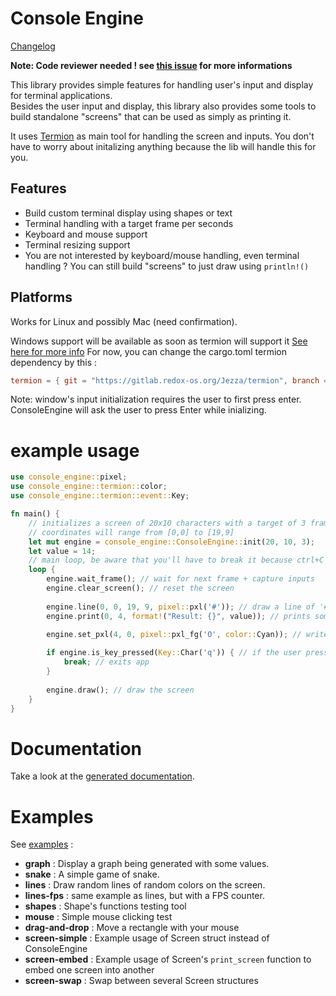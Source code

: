 # Console Engine

[Changelog](https://github.com/VincentFoulon80/console_engine/releases)

**Note: Code reviewer needed ! see [this issue](https://github.com/VincentFoulon80/console_engine/issues/1) for more informations**

This library provides simple features for handling user's input and display for terminal applications.  
Besides the user input and display, this library also provides some tools to build standalone "screens" that can be used as simply as printing it.

It uses [Termion](https://crates.io/crates/termion) as main tool for handling the screen and inputs. You don't have to worry about initalizing anything because the lib will handle this for you.

## Features

- Build custom terminal display using shapes or text
- Terminal handling with a target frame per seconds
- Keyboard and mouse support
- Terminal resizing support
- You are not interested by keyboard/mouse handling, even terminal handling ? You can still build "screens" to just draw using `println!()`

## Platforms

Works for Linux and possibly Mac (need confirmation).  

Windows support will be available as soon as termion will support it [See here for more info](https://gitlab.redox-os.org/redox-os/termion/-/merge_requests/151)
For now, you can change the cargo.toml termion dependency by this :
```toml
termion = { git = "https://gitlab.redox-os.org/Jezza/termion", branch = "windows-support", package = "termion"}
```
Note: window's input initialization requires the user to first press enter. ConsoleEngine will ask the user to press Enter while inializing.

# example usage 
```rust
use console_engine::pixel;
use console_engine::termion::color;
use console_engine::termion::event::Key;

fn main() {
    // initializes a screen of 20x10 characters with a target of 3 frames per second
    // coordinates will range from [0,0] to [19,9]
    let mut engine = console_engine::ConsoleEngine::init(20, 10, 3);
    let value = 14;
    // main loop, be aware that you'll have to break it because ctrl+C is captured
    loop {
        engine.wait_frame(); // wait for next frame + capture inputs
        engine.clear_screen(); // reset the screen
    
        engine.line(0, 0, 19, 9, pixel::pxl('#')); // draw a line of '#' from [0,0] to [19,9]
        engine.print(0, 4, format!("Result: {}", value)); // prints some value at [0,4]
    
        engine.set_pxl(4, 0, pixel::pxl_fg('O', color::Cyan)); // write a majestic cyan 'O' at [4,0]

        if engine.is_key_pressed(Key::Char('q')) { // if the user presses 'q' :
            break; // exits app
        }
    
        engine.draw(); // draw the screen
    }
}
```

# Documentation

Take a look at the [generated documentation](https://docs.rs/console_engine/).

# Examples

See [examples](https://github.com/VincentFoulon80/console_engine/tree/master/examples) :
- **graph** : Display a graph being generated with some values.
- **snake** : A simple game of snake.
- **lines** : Draw random lines of random colors on the screen.
- **lines-fps** : same example as lines, but with a FPS counter.
- **shapes** : Shape's functions testing tool
- **mouse** : Simple mouse clicking test
- **drag-and-drop** : Move a rectangle with your mouse
- **screen-simple** : Example usage of Screen struct instead of ConsoleEngine
- **screen-embed** : Example usage of Screen's `print_screen` function to embed one screen into another
- **screen-swap** : Swap between several Screen structures
